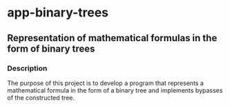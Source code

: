 # app-binary-trees #
## Representation of mathematical formulas in the form of binary trees ##
### Description ###
The purpose of this project is to develop a program that represents a mathematical formula in the form of a binary tree and implements bypasses of the constructed tree.
